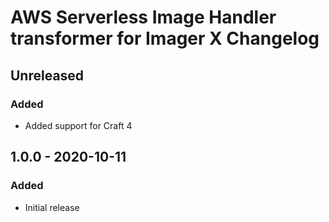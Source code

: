 # AWS Serverless Image Handler transformer for Imager X Changelog

## Unreleased

### Added
- Added support for Craft 4


## 1.0.0 - 2020-10-11

### Added
- Initial release
